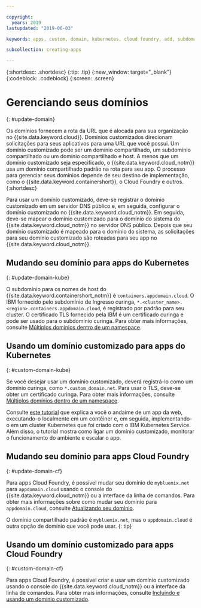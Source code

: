 ```yaml
---

copyright:
  years: 2019
lastupdated: "2019-06-03"

keywords: apps, custom, domain, kubernetes, cloud foundry, add, subdomain, custom domain, dns, domainname, domain name, endpoint, update, migrate

subcollection: creating-apps

---
```


{:shortdesc: .shortdesc}
{:tip: .tip}
{:new_window: target="_blank"}
{:codeblock: .codeblock}
{:screen: .screen}

# Gerenciando seus domínios
{: #update-domain}

Os domínios fornecem a rota da URL que é alocada para sua organização no {{site.data.keyword.cloud}}. Domínios customizados direcionam solicitações para seus aplicativos para uma URL que você possui. Um domínio customizado pode ser um domínio compartilhado, um subdomínio compartilhado ou um domínio compartilhado e host. A menos que um domínio customizado seja especificado, o {{site.data.keyword.cloud_notm}} usa um domínio compartilhado padrão na rota para seu app. O processo para gerenciar seus domínios depende de seu destino de implementação, como o {{site.data.keyword.containershort}}, o Cloud Foundry e outros.
{:shortdesc}

Para usar um domínio customizado, deve-se registrar o domínio customizado em um servidor DNS público e, em seguida, configurar o domínio customizado no {{site.data.keyword.cloud_notm}}. Em seguida, deve-se mapear o domínio customizado para o domínio do sistema do {{site.data.keyword.cloud_notm}} no servidor DNS público. Depois que seu domínio customizado é mapeado para o domínio do sistema, as solicitações para seu domínio customizado são roteadas para seu app no {{site.data.keyword.cloud_notm}}.

## Mudando seu domínio para apps do Kubernetes
{: #update-domain-kube}

O subdomínio para os nomes de host do {{site.data.keyword.containershort_notm}} é `containers.appdomain.cloud`. O IBM fornecido pelo subdomínio de Ingresso curinga, `*.<cluster_name>.<region>.containers.appdomain.cloud`, é registrado por padrão para seu cluster. O certificado TLS fornecido pela IBM é um certificado curinga e pode ser usado para o subdomínio curinga. Para obter mais informações, consulte [Múltiplos domínios dentro de um namespace](/docs/containers?topic=containers-ingress#multi-domains).

## Usando um domínio customizado para apps do Kubernetes
{: #custom-domain-kube}

Se você desejar usar um domínio customizado, deverá registrá-lo como um domínio curinga, como `*.custom_domain.net`. Para usar o TLS, deve-se obter um certificado curinga. Para obter mais informações, consulte [Múltiplos domínios dentro de um namespace](/docs/containers?topic=containers-ingress#multi-domains).

Consulte [este tutorial](/docs/tutorials?topic=solution-tutorials-scalable-webapp-kubernetes) que explica a você o andaime de um app da web, executando-o localmente em um contêiner e, em seguida, implementando-o em um cluster Kubernetes que foi criado com o IBM Kubernetes Service. Além disso, o tutorial mostra como ligar um domínio customizado, monitorar o funcionamento do ambiente e escalar o app.

## Mudando seu domínio para apps Cloud Foundry
{: #update-domain-cf}

Para apps Cloud Foundry, é possível mudar seu domínio de `mybluemix.net` para `appdomain.cloud` usando o console do {{site.data.keyword.cloud_notm}} ou a interface da linha de comandos. Para obter mais informações sobre como mudar seu domínio para `appdomain.cloud`, consulte [Atualizando seu domínio](/docs/cloud-foundry-public?topic=cloud-foundry-public-update-domain).

O domínio compartilhado padrão é `mybluemix.net`, mas o `appdomain.cloud` é outra opção de domínio que você pode usar.
{: tip}

## Usando um domínio customizado para apps Cloud Foundry
{: #custom-domain-cf}

Para apps Cloud Foundry, é possível criar e usar um domínio customizado usando o console do {{site.data.keyword.cloud_notm}} ou a interface da linha de comandos. Para obter mais informações, consulte [Incluindo e usando um domínio customizado](/docs/cloud-foundry-public?topic=cloud-foundry-public-custom-domains).
